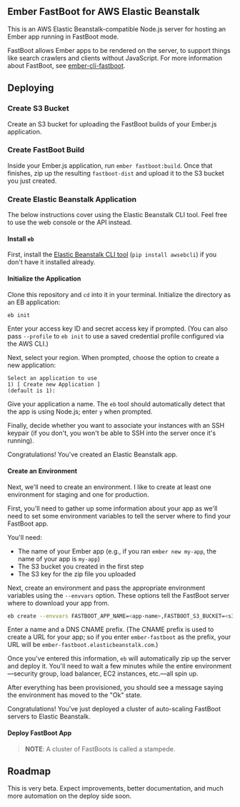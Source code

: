 ## Ember FastBoot for AWS Elastic Beanstalk

This is an AWS Elastic Beanstalk-compatible Node.js server for hosting
an Ember app running in FastBoot mode.

FastBoot allows Ember apps to be rendered on the server, to support
things like search crawlers and clients without JavaScript. For more
information about FastBoot, see
[ember-cli-fastboot][ember-cli-fastboot].

[ember-cli-fastboot]: https://github.com/tildeio/ember-cli-fastboot

## Deploying

### Create S3 Bucket

Create an S3 bucket for uploading the FastBoot builds of your Ember.js
application.

### Create FastBoot Build

Inside your Ember.js application, run `ember fastboot:build`. Once that
finishes, zip up the resulting `fastboot-dist` and upload it to the S3
bucket you just created.

### Create Elastic Beanstalk Application

The below instructions cover using the Elastic Beanstalk CLI tool. Feel
free to use the web console or the API instead.

#### Install `eb`

First, install the [Elastic Beanstalk CLI tool][eb-cli] (`pip install
awsebcli`) if you don't have it installed already.

[eb-cli]: http://docs.aws.amazon.com/elasticbeanstalk/latest/dg/eb-cli3.html

#### Initialize the Application

Clone this repository and `cd` into it in your terminal. Initialize the
directory as an EB application:

```sh
eb init
```

Enter your access key ID and secret access key if prompted. (You can
also pass `--profile` to `eb init` to use a saved credential profile
configured via the AWS CLI.)

Next, select your region. When prompted, choose the option to create a
new application:

```
Select an application to use
1) [ Create new Application ]
(default is 1):
```

Give your application a name. The `eb` tool should automatically detect
that the app is using Node.js; enter `y` when prompted.

Finally, decide whether you want to associate your instances with an SSH
keypair (if you don't, you won't be able to SSH into the server once
it's running).

Congratulations! You've created an Elastic Beanstalk app.

#### Create an Environment

Next, we'll need to create an environment. I like to create at least one
environment for staging and one for production.

First, you'll need to gather up some information about your app as we'll
need to set some environment variables to tell the server where to find
your FastBoot app.

You'll need:

* The name of your Ember app (e.g., if you ran `ember new my-app`, the
  name of your app is `my-app`)
* The S3 bucket you created in the first step
* The S3 key for the zip file you uploaded

Next, create an environment and pass the appropriate environment
variables using the `--envvars` option. These options tell the FastBoot
server where to download your app from.

```sh
eb create --envvars FASTBOOT_APP_NAME=<app-name>,FASTBOOT_S3_BUCKET=<s3-bucket>,FASTBOOT_S3_KEY=<s3-key>
```

Enter a name and a DNS CNAME prefix. (The CNAME prefix is used to create
a URL for your app; so if you enter `ember-fastboot` as the prefix, your
URL will be `ember-fastboot.elasticbeanstalk.com`.)

Once you've entered this information, `eb` will automatically zip up
the server and deploy it. You'll need to wait a few minutes while the
entire environment&mdash;security group, load balancer, EC2 instances,
etc.&mdash;all spin up.

After everything has been provisioned, you should see a message saying
the environment has moved to the "Ok" state.

Congratulations! You've just deployed a cluster of auto-scaling FastBoot
servers to Elastic Beanstalk.

#### Deploy FastBoot App

> **NOTE**: A cluster of FastBoots is called a stampede.

## Roadmap

This is very beta. Expect improvements, better documentation, and much
more automation on the deploy side soon.
